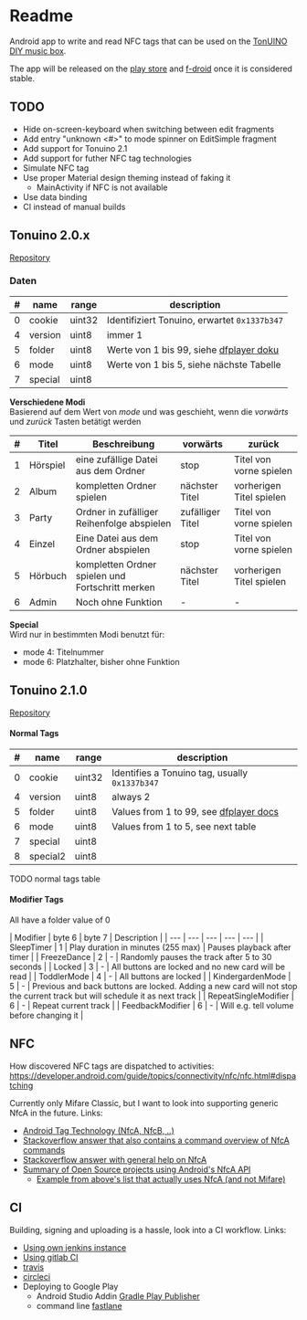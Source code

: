 # Readme

Android app to write and read NFC tags that can be used on the [TonUINO DIY music box](https://tonuino.de/).

The app will be released on the [play store](https://play.google.com/store/apps/details?id=de.mw136.tonuino) 
and [f-droid](https://gitlab.com/fdroid/fdroiddata/blob/master/CONTRIBUTING.md) 
once it is considered stable.

## TODO

- Hide on-screen-keyboard when switching between edit fragments
- Add entry "unknown <#>" to mode spinner on EditSimple fragment
- Add support for Tonuino 2.1
- Add support for futher NFC tag technologies
- Simulate NFC tag
- Use proper Material design theming instead of faking it
    - MainActivity if NFC is not available
- Use data binding
- CI instead of manual builds



## Tonuino 2.0.x
[Repository](https://github.com/xfjx/TonUINO/blob/d15df6c7bb53bc970e4def43fd3e93fd82c13086/Tonuino.ino)

### Daten

| # | name | range | description |
| --- | --- | --- | --- |
| 0 | cookie | uint32 | Identifiziert Tonuino, erwartet `0x1337b347` |
| 4 | version | uint8 | immer 1 |
| 5 | folder | uint8 | Werte von 1 bis 99, siehe [dfplayer doku](https://wiki.dfrobot.com/DFPlayer_Mini_SKU_DFR0299#target_1)  |
| 6 | mode | uint8 | Werte von 1 bis 5, siehe nächste Tabelle |
| 7 | special | uint8 | |


**Verschiedene Modi**  
Basierend auf dem Wert von *mode* und was geschieht, wenn die *vorwärts* und *zurück* Tasten betätigt werden

| # | Titel | Beschreibung | vorwärts| zurück |
| --- | --- | --- | --- | --- |
| 1 | Hörspiel | eine zufällige Datei aus dem Ordner | stop | Titel von vorne spielen |
| 2 | Album | kompletten Ordner spielen | nächster Titel | vorherigen Titel spielen |
| 3 | Party | Ordner in zufälliger Reihenfolge abspielen | zufälliger Titel | Titel von vorne spielen  |
| 4 | Einzel | Eine Datei aus dem Ordner abspielen | stop | Titel von vorne spielen |
| 5 | Hörbuch | kompletten Ordner spielen und Fortschritt merken | nächster Titel | vorherigen Titel spielen |
| 6 | Admin | Noch ohne Funktion | - | - |

**Special**  
Wird nur in bestimmten Modi benutzt für:
- mode 4: Titelnummer
- mode 6: Platzhalter, bisher ohne Funktion

## Tonuino 2.1.0
[Repository](https://github.com/xfjx/TonUINO/blob/DEV/Tonuino.ino)


#### Normal Tags
| # | name | range | description |
| --- | --- | --- | --- |
| 0 | cookie | uint32 | Identifies a Tonuino tag, usually `0x1337b347` |
| 4 | version | uint8 | always 2 |
| 5 | folder | uint8 | Values from 1 to 99, see [dfplayer docs](https://wiki.dfrobot.com/DFPlayer_Mini_SKU_DFR0299#target_1)  |
| 6 | mode | uint8 | Values from 1 to 5, see next table |
| 7 | special | uint8 | |
| 8 | special2 | uint8 | |

TODO normal tags table

#### Modifier Tags
All have a folder value of 0

| Modifier | byte 6 | byte 7 | Description |
| --- | --- | --- | --- | --- |
| SleepTimer | 1 | Play duration in minutes (255 max) | Pauses playback after timer |
| FreezeDance | 2 | - | Randomly pauses the track after 5 to 30 seconds |
| Locked | 3 | - | All buttons are locked and no new card will be read |
| ToddlerMode | 4 | - | All buttons are locked |
| KindergardenMode | 5 | - | Previous and back buttons are locked. Adding a new card will not stop the current track but will schedule it as next track |
| RepeatSingleModifier | 6 | - | Repeat current track |
| FeedbackModifier | 6 | - | Will e.g. tell volume before changing it |



## NFC
How discovered NFC tags are dispatched to activities: 
https://developer.android.com/guide/topics/connectivity/nfc/nfc.html#dispatching

Currently only Mifare Classic, but I want to look into supporting generic NfcA in the future.
Links:

- [Android Tag Technology (NfcA, NfcB, ..)](https://developer.android.com/guide/topics/connectivity/nfc/advanced-nfc)
- [Stackoverflow answer that also contains a command overview of NfcA commands](https://stackoverflow.com/a/42915018)
- [Stackoverflow answer with general help on NfcA](https://stackoverflow.com/a/40303293)
- [Summary of Open Source projects using Android's NfcA API](https://www.programcreek.com/java-api-examples/index.php?api=android.nfc.tech.NfcA)
    - [Example from above's list that actually uses NfcA (and not Mifare)](https://www.programcreek.com/java-api-examples/?code=ProjectMAXS/maxs/maxs-master/module-nfc/src/org/projectmaxs/module/nfc/tech/NfcAHandler.java#)

## CI
Building, signing and uploading is a hassle, look into a CI workflow.
Links:

- [Using own jenkins instance](https://medium.com/@amit.bhandari/android-continuous-integration-and-delivery-next-level-android-development-cfc67405a56b)
- [Using gitlab CI](https://about.gitlab.com/2018/10/24/setting-up-gitlab-ci-for-android-projects/)
- [travis](https://docs.travis-ci.com/user/languages/android/)
- [circleci](https://circleci.com/docs/2.0/language-android/)
- Deploying to Google Play
    - Android Studio Addin [Gradle Play Publisher](https://github.com/Triple-T/gradle-play-publisher)
    - command line [fastlane](https://docs.fastlane.tools/getting-started/android/setup/)

